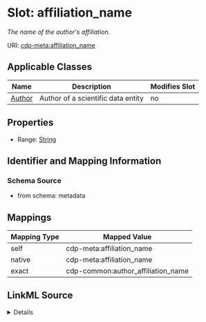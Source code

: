 

# Slot: affiliation_name


_The name of the author's affiliation._



URI: [cdp-meta:affiliation_name](metadataaffiliation_name)



<!-- no inheritance hierarchy -->





## Applicable Classes

| Name | Description | Modifies Slot |
| --- | --- | --- |
| [Author](Author.md) | Author of a scientific data entity |  no  |







## Properties

* Range: [String](String.md)





## Identifier and Mapping Information







### Schema Source


* from schema: metadata




## Mappings

| Mapping Type | Mapped Value |
| ---  | ---  |
| self | cdp-meta:affiliation_name |
| native | cdp-meta:affiliation_name |
| exact | cdp-common:author_affiliation_name |




## LinkML Source

<details>
```yaml
name: affiliation_name
description: The name of the author's affiliation.
from_schema: metadata
exact_mappings:
- cdp-common:author_affiliation_name
rank: 1000
alias: affiliation_name
owner: Author
domain_of:
- Author
range: string
inlined: true
inlined_as_list: true

```
</details>